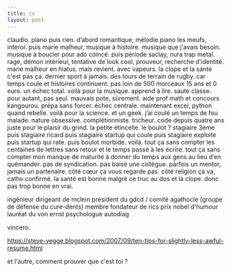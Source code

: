 ```yaml
---
title: cv
layout: post
---
```


claudio.
piano puis rien. 
d’abord romantique, mélodie piano les meufs, interor.
puis marie malheur, musique à histoire.
musique que j'avais besoin. musique à boucler pour ado coincé.
puis période saclay, nura trap metal.
rage, démon intérieur, tentative de look cool, prouveur, recherche d'identité.
marie malheur en hiatus. mais revient. avec vapeurs.
la clope et la santé c'est pas ça. dernier sport à jamais. des tours de terrain de rugby.
car temps coule et histoires continuent. 
pas loin de 500 morceaux 15 ans et 0 euro. un échec total. voilà pour la musique. 
apprend à lire. saute classe. pour autant, pas seul. mauvais pote, sûrement.
aide prof math et concours kangourou. prépa sans forcer. 
échec centrale. maintenant excel, python quand rebelle. voilà pour la science. 
et un geek. j’ai coulé un temps de fou malade.
nature obsessive. complétionniste. tricheur.
code depuis quatre ans juste pour le plaisir du grind. la petite étincelle.
le boulot ? stagiaire 3ème puis stagiaire ricard puis stagiaire startup qui coule puis stagiaire exploite puis startup qui rate. puis boulot morbide. voilà.
tout ça sans compter les centaines de lettres sans retour et le temps passé à les écrire.
tout ça sans compter mon manque de maturité à donner du temps aux gens au lieu d’en quémander.
pas de syndication. pas baisé une collègue. parfois un mentor, jamais un partenaire.
côté cœur ça vous regarde pas. 
côté religion ça va, catho confirmé. 
la santé est bonne malgré ce truc au dos et la clope. donc pas trop bonne en vrai.

ingénieur
dirigeant de mclein
président du gdcd / comité agathocle
(groupe de défense du cure-dents)
membre fondateur de rics
prix nobel d'humour
lauréat du von ernst
psychologue autodiag

vincero.

https://steve-yegge.blogspot.com/2007/09/ten-tips-for-slightly-less-awful-resume.html

et l'autre, comment prouver que c'est toi ?
